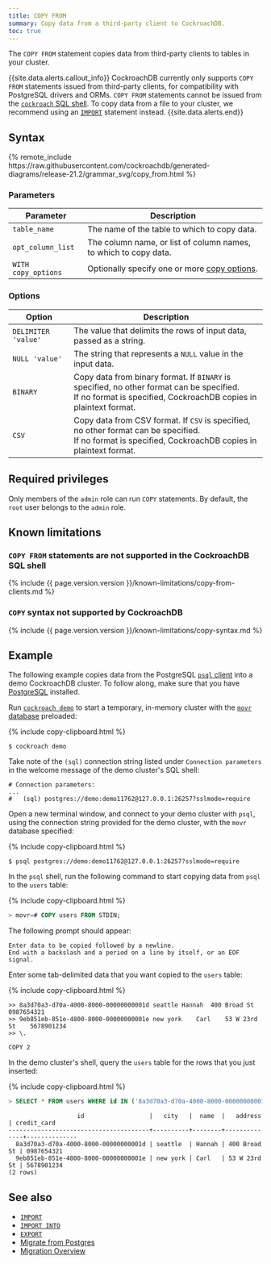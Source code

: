 ```yaml
---
title: COPY FROM
summary: Copy data from a third-party client to CockroachDB.
toc: true
---
```


The `COPY FROM` statement copies data from third-party clients to tables in your cluster.

{{site.data.alerts.callout_info}}
CockroachDB currently only supports `COPY FROM` statements issued from third-party clients, for compatibility with PostgreSQL drivers and ORMs. `COPY FROM` statements cannot be issued from the [`cockroach` SQL shell](cockroach-sql.html). To copy data from a file to your cluster, we recommend using an [`IMPORT`](import.html) statement instead.
{{site.data.alerts.end}}

## Syntax

<div>
{% remote_include https://raw.githubusercontent.com/cockroachdb/generated-diagrams/release-21.2/grammar_svg/copy_from.html %}
</div>

### Parameters

Parameter | Description
-----------|-------------
`table_name` | The name of the table to which to copy data.
`opt_column_list` | The column name, or list of column names, to which to copy data.
`WITH copy_options` | Optionally specify one or more [copy options](#options).

### Options

Option | Description
-----------|-------------
`DELIMITER 'value'` |  The value that delimits the rows of input data, passed as a string.
`NULL 'value'` |  The string that represents a `NULL` value in the input data.
`BINARY` | Copy data from binary format. If `BINARY` is specified, no other format can be specified.<br>If no format is specified, CockroachDB copies in plaintext format.
`CSV` |  Copy data from CSV format. If `CSV` is specified, no other format can be specified.<br>If no format is specified, CockroachDB copies in plaintext format.

## Required privileges

Only members of the `admin` role can run `COPY` statements. By default, the `root` user belongs to the `admin` role.

## Known limitations

### `COPY FROM` statements are not supported in the CockroachDB SQL shell

{% include {{ page.version.version }}/known-limitations/copy-from-clients.md %}

### `COPY` syntax not supported by CockroachDB

{% include {{ page.version.version }}/known-limitations/copy-syntax.md %}

## Example

The following example copies data from the PostgreSQL [`psql` client](https://www.postgresql.org/docs/current/app-psql.html) into a demo CockroachDB cluster. To follow along, make sure that you have [PostgreSQL](https://www.postgresql.org/download/) installed.

Run [`cockroach demo`](cockroach-demo.html) to start a temporary, in-memory cluster with the [`movr` database](movr.html) preloaded:

{% include copy-clipboard.html %}
~~~ shell
$ cockroach demo
~~~

Take note of the `(sql)` connection string listed under `Connection parameters` in the welcome message of the demo cluster's SQL shell:

~~~
# Connection parameters:
...
#   (sql) postgres://demo:demo11762@127.0.0.1:26257?sslmode=require
~~~

Open a new terminal window, and connect to your demo cluster with `psql`, using the connection string provided for the demo cluster, with the `movr` database specified:

{% include copy-clipboard.html %}
~~~ shell
$ psql postgres://demo:demo11762@127.0.0.1:26257?sslmode=require
~~~

In the `psql` shell, run the following command to start copying data from `psql` to the `users` table:

{% include copy-clipboard.html %}
~~~ sql
> movr=# COPY users FROM STDIN;
~~~

The following prompt should appear:

~~~
Enter data to be copied followed by a newline.
End with a backslash and a period on a line by itself, or an EOF signal.
~~~

Enter some tab-delimited data that you want copied to the `users` table:

{% include copy-clipboard.html %}
~~~
>> 8a3d70a3-d70a-4000-8000-00000000001d seattle	Hannah	400 Broad St	0987654321
>> 9eb851eb-851e-4800-8000-00000000001e	new york	Carl	53 W 23rd St	5678901234
>> \.
~~~

~~~
COPY 2
~~~

In the demo cluster's shell, query the `users` table for the rows that you just inserted:

{% include copy-clipboard.html %}
~~~ sql
> SELECT * FROM users WHERE id IN ('8a3d70a3-d70a-4000-8000-00000000001d', '9eb851eb-851e-4800-8000-00000000001e');
~~~

~~~
                   id                  |   city   |  name  |   address    | credit_card
---------------------------------------+----------+--------+--------------+--------------
  8a3d70a3-d70a-4000-8000-00000000001d | seattle  | Hannah | 400 Broad St | 0987654321
  9eb851eb-851e-4800-8000-00000000001e | new york | Carl   | 53 W 23rd St | 5678901234
(2 rows)
~~~

## See also

- [`IMPORT`](import.html)
- [`IMPORT INTO`](import-into.html)
- [`EXPORT`](export.html)
- [Migrate from Postgres](migrate-from-postgres.html)
- [Migration Overview](migration-overview.html)

